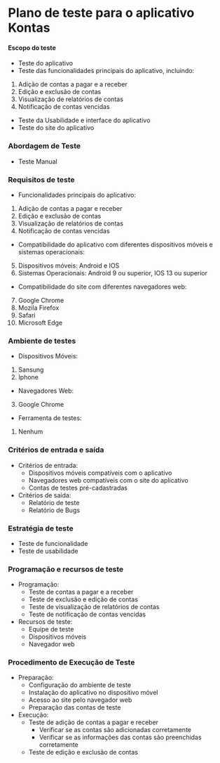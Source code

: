 # Plano de teste para o aplicativo Kontas

#### Escopo do teste
* Teste do aplicativo
* Teste das funcionalidades principais do aplicativo, incluindo:
1. Adição de contas a pagar e a receber
2. Edição e exclusão de contas 
3. Visualização de relatórios de contas
4. Notificação de contas vencidas
* Teste da Usabilidade e interface do aplicativo
* Teste do site do aplicativo 

### Abordagem de Teste
* Teste Manual

### Requisitos de teste 

* Funcionalidades principais do aplicativo:
1. Adição de contas a pagar e receber
2. Edição e exclusão de contas 
3. Visualização de relatórios de contas 
4. Notificação de contas vencidas
* Compatibilidade do aplicativo com diferentes dispositivos móveis e sistemas operacionais:
5. Dispositivos móveis: Android e IOS
6. Sistemas Operacionais: Android 9 ou superior, IOS 13 ou superior
* Compatibilidade do site com diferentes navegadores web:
7. Google Chrome
8. Mozila Firefox
9. Safari
10. Microsoft Edge 

### Ambiente de testes

* Dispositivos Móveis:
1. Sansung
2.  Iphone 
* Navegadores Web:
3. Google Chrome
* Ferramenta de testes:
1. Nenhum

### Critérios de entrada e saída

* Critérios de entrada:
	* Dispositivos móveis compatíveis com o aplicativo
	* Navegadores web compatíveis com o site do aplicativo
	* Contas de testes pré-cadastradas 
* Critérios de saída:
	* Relatório de teste
	* Relatório de Bugs 


### Estratégia de teste
* Teste de funcionalidade
* Teste de usabilidade


### Programação e recursos de teste

* Programação:
	* Teste de contas a pagar e a receber
	* Teste de exclusão e edição de contas 
	* Teste de visualização de relatórios de contas
	* Teste de notificação de contas vencidas
* Recursos de teste:
	* Equipe de teste 
	* Dispositivos móveis 
	* Navegador web 

### Procedimento de Execução de Teste 
* Preparação:
	* Configuração do ambiente de teste 
	* Instalação do aplicativo no dispositivo móvel
	* Acesso ao site pelo navegador web
	* Preparação das contas de teste
* Execução: 
	* Teste de adição de contas a pagar e receber 
		* Verificar se as contas são adicionadas corretamente 
		* Verificar se as informações das contas são preenchidas corretamente
	* Teste de edição e exclusão de contas   
